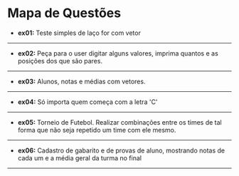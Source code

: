 # Mapa de Questões

- **ex01:** Teste simples de laço for com vetor
---
- **ex02:** Peça para o user digitar alguns valores, imprima quantos e as posições
  dos que são pares.
---
- **ex03:** Alunos, notas e médias com vetores.
---
- **ex04:** Só importa quem começa com a letra 'C'
---
- **ex05:** Torneio de Futebol. Realizar combinações entre os times de tal forma que
  não seja repetido um time com ele mesmo.
---
- **ex06:** Cadastro de gabarito e de provas de aluno, mostrando notas de cada um e a média geral da turma no final
---